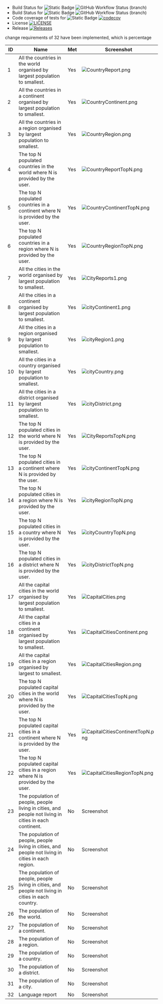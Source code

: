 * Build Status for
![Static Badge](https://img.shields.io/badge/master-grey)
![GitHub Workflow Status (branch)](https://img.shields.io/github/actions/workflow/status/Kaelin-Walford/GroupProject/main.yml?branch=master)
* Build Status for
![Static Badge](https://img.shields.io/badge/develop-grey)
![GitHub Workflow Status (branch)](https://img.shields.io/github/actions/workflow/status/Kaelin-Walford/GroupProject/main.yml?branch=Develop)
* Code coverage of tests for
  ![Static Badge](https://img.shields.io/badge/master-grey)
  [![codecov](https://codecov.io/gh/Kaelin-Walford/GroupProject/branch/master/graph/badge.svg?token=67O0JA4X5C)](https://codecov.io/gh/Kaelin-Walford/GroupProject)
* License [![LICENSE](https://img.shields.io/github/license/Kaelin-Walford/GroupProject.svg?style=flat-square)](https://github.com/Kaelin-Walford/GroupProject/blob/master/LICENSE)
* Release [![Releases](https://img.shields.io/github/release/Kaelin-Walford/GroupProject/all.svg?style=flat-square)](https://github.com/Kaelin-Walford/GroupProject/releases)

change requirements of 32 have been implemented, which is percentage

| ID | Name                                                                                                  | Met | Screenshot                                                                      |
|----|-------------------------------------------------------------------------------------------------------|-----|---------------------------------------------------------------------------------|
| 1  | All the countries in the world organised by largest population to smallest.                           | Yes | ![CountryReport.png](screenshots%2FCountryReport.png)                           |
| 2  | All the countries in a continent organised by largest population to smallest.                         | Yes | ![CountryContinent.png](screenshots%2FCountryContinent.png)                     |
| 3  | All the countries in a region organised by largest population to smallest.                            | Yes | ![CountryRegion.png](screenshots%2FCountryRegion.png)                           |
| 4  | The top N populated countries in the world where N is provided by the user.                           | Yes | ![CountryReportTopN.png](screenshots%2FCountryReportTopN.png)                   |
| 5  | The top N populated countries in a continent where N is provided by the user.                         | Yes | ![CountryContinentTopN.png](screenshots%2FCountryContinentTopN.png)             |
| 6  | The top N populated countries in a region where N is provided by the user.                            | Yes | ![CountryRegionTopN.png](screenshots%2FCountryRegionTopN.png)                   |
| 7  | All the cities in the world organised by largest population to smallest.                              | Yes | ![CityReports1.png](screenshots%2FCityReports1.png)                             |
| 8  | All the cities in a continent organised by largest population to smallest.                            | Yes | ![cityContinent1.png](screenshots%2FcityContinent1.png)                         |
| 9  | All the cities in a region organised by largest population to smallest.                               | Yes | ![cityRegion1.png](screenshots%2FcityRegion1.png)                               |
| 10 | All the cities in a country organised by largest population to smallest.                              | Yes | ![cityCountry.png](screenshots%2FcityCountry.png)                               |
| 11 | All the cities in a district organised by largest population to smallest.                             | Yes | ![cityDistrict.png](screenshots%2FcityDistrict.png)                             |
| 12 | The top N populated cities in the world where N is provided by the user.                              | Yes | ![CityReportsTopN.png](screenshots%2FCityReportsTopN.png)                       |
| 13 | The top N populated cities in a continent where N is provided by the user.                            | Yes | ![cityContinentTopN.png](screenshots%2FcityContinentTopN.png)                   |
| 14 | The top N populated cities in a region where N is provided by the user.                               | Yes | ![cityRegionTopN.png](screenshots%2FcityRegionTopN.png)                         |
| 15 | The top N populated cities in a country where N is provided by the user.                              | Yes | ![cityCountryTopN.png](screenshots%2FcityCountryTopN.png)                       |
| 16 | The top N populated cities in a district where N is provided by the user.                             | Yes | ![cityDistrictTopN.png](screenshots%2FcityDistrictTopN.png)                     |
| 17 | All the capital cities in the world organised by largest population to smallest.                      | Yes | ![CapitalCities.png](screenshots%2FCapitalCities.png)                           |
| 18 | All the capital cities in a continent organised by largest population to smallest.                    | Yes | ![CapitalCitiesContinent.png](screenshots%2FCapitalCitiesContinent.png)         |
| 19 | All the capital cities in a region organised by largest to smallest.                                  | Yes | ![CapitalCitiesRegion.png](screenshots%2FCapitalCitiesRegion.png)               |
| 20 | The top N populated capital cities in the world where N is provided by the user.                      | Yes | ![CapitalCitiesTopN.png](screenshots%2FCapitalCitiesTopN.png)                   |
| 21 | The top N populated capital cities in a continent where N is provided by the user.                    | Yes | ![CapitalCitiesContinentTopN.png](screenshots%2FCapitalCitiesContinentTopN.png) |
| 22 | The top N populated capital cities in a region where N is provided by the user.                       | Yes | ![CapitalCitiesRegionTopN.png](screenshots%2FCapitalCitiesRegionTopN.png)       |
| 23 | The population of people, people living in cities, and people not living in cities in each continent. | No  | Screenshot                                                                      |
| 24 | The population of people, people living in cities, and people not living in cities in each region.    | No  | Screenshot                                                                      |
| 25 | The population of people, people living in cities, and people not living in cities in each country.   | No  | Screenshot                                                                      |
| 26 | The population of the world.                                                                          | No  | Screenshot                                                                      |
| 27 | The population of a continent.                                                                        | No  | Screenshot                                                                      |
| 28 | The population of a region.                                                                           | No  | Screenshot                                                                      |
| 29 | The population of a country.                                                                          | No  | Screenshot                                                                      |
| 30 | The population of a district.                                                                         | No  | Screenshot                                                                      |
| 31 | The population of a city.                                                                             | No  | Screenshot                                                                      |
| 32 | Language report                                                                                       | No  | Screenshot                                                                      |